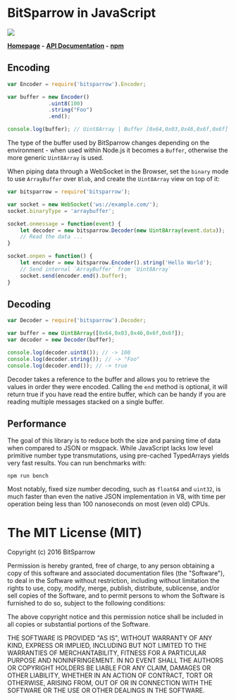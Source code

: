 # BitSparrow in JavaScript

![](https://api.travis-ci.org/bitsparrow/bitsparrow-js.svg)

**[Homepage](http://bitsparrow.io/) -**
**[API Documentation](https://github.com/bitsparrow/bitsparrow-js/blob/master/DOCS.md) -**
**[npm](https://www.npmjs.com/package/bitsparrow)**

## Encoding

```js
var Encoder = require('bitsparrow').Encoder;

var buffer = new Encoder()
             .uint8(100)
             .string("Foo")
             .end();

console.log(buffer); // Uint8Array | Buffer [0x64,0x03,0x46,0x6f,0x6f]
```

The type of the buffer used by BitSparrow changes depending on
the environment - when used within Node.js it becomes a `Buffer`,
otherwise the more generic `Uint8Array` is used.

When piping data through a WebSocket in the Browser, set the
`binary` mode to use `ArrayBuffer` over `Blob`, and create the
`Uint8Array` view on top of it:

```js
var bitsparrow = require('bitsparrow');

var socket = new WebSocket('ws://example.com/');
socket.binaryType = 'arraybuffer';

socket.onmessage = function(event) {
    let decoder = new bitsparrow.Decoder(new Uint8Array(event.data));
    // Read the data ...
}

socket.onpen = function() {
    let encoder = new bitsparrow.Encoder().string('Hello World');
    // Send internal `ArrayBuffer` from `Uint8Array`
    socket.send(encoder.end().buffer);
}
```

## Decoding

```js
var Decoder = require('bitsparrow').Decoder;

var buffer = new Uint8Array([0x64,0x03,0x46,0x6f,0x6f]);
var decoder = new Decoder(buffer);

console.log(decoder.uint8()); // -> 100
console.log(decoder.string()); // -> "Foo"
console.log(decoder.end()); // -> true
```

Decoder takes a reference to the buffer and allows you to
retrieve the values in order they were encoded. Calling the
`end` method is optional, it will return true if you have
read the entire buffer, which can be handy if you are reading
multiple messages stacked on a single buffer.

## Performance

The goal of this library is to reduce both the size and parsing time of data
when compared to JSON or msgpack. While JavaScript lacks low level primitive
number type transmutations, using pre-cached TypedArrays yields very fast
results. You can run benchmarks with:

```
npm run bench
```

Most notably, fixed size number decoding, such as `float64` and `uint32`, is
much faster than even the native JSON implementation in V8, with time per
operation being less than 100 nanoseconds on most (even old) CPUs.

# The MIT License (MIT)

Copyright (c) 2016 BitSparrow

Permission is hereby granted, free of charge, to any person obtaining a copy
of this software and associated documentation files (the "Software"), to deal
in the Software without restriction, including without limitation the rights
to use, copy, modify, merge, publish, distribute, sublicense, and/or sell
copies of the Software, and to permit persons to whom the Software is
furnished to do so, subject to the following conditions:

The above copyright notice and this permission notice shall be included in all
copies or substantial portions of the Software.

THE SOFTWARE IS PROVIDED "AS IS", WITHOUT WARRANTY OF ANY KIND, EXPRESS OR
IMPLIED, INCLUDING BUT NOT LIMITED TO THE WARRANTIES OF MERCHANTABILITY,
FITNESS FOR A PARTICULAR PURPOSE AND NONINFRINGEMENT. IN NO EVENT SHALL THE
AUTHORS OR COPYRIGHT HOLDERS BE LIABLE FOR ANY CLAIM, DAMAGES OR OTHER
LIABILITY, WHETHER IN AN ACTION OF CONTRACT, TORT OR OTHERWISE, ARISING FROM,
OUT OF OR IN CONNECTION WITH THE SOFTWARE OR THE USE OR OTHER DEALINGS IN THE
SOFTWARE.
